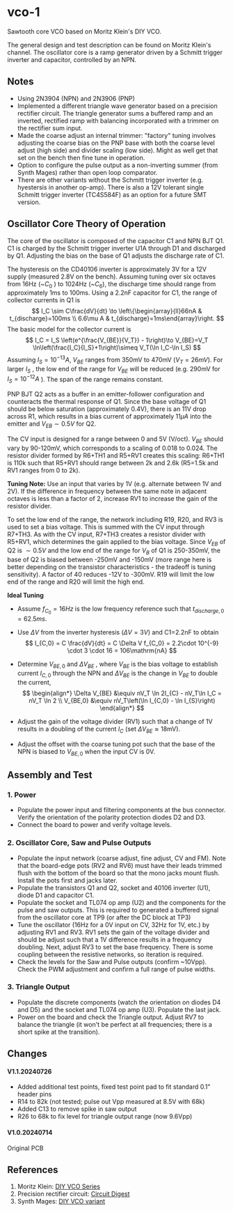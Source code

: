 # vco-1
Sawtooth core VCO based on Moritz Klein's DIY VCO. 

The general design and test description can be found on Moritz Klein's channel. The oscillator core is a ramp generator driven by a Schmitt trigger inverter and capacitor, controlled by an NPN. 

## Notes

* Using 2N3904 (NPN) and 2N3906 (PNP)
* Implemented a different triangle wave generator based on a precision rectifier circuit. The triangle generator sums a buffered ramp and an inverted, rectified ramp with balancing incorporated with a trimmer on the rectifier sum input.
* Made the coarse adjust an internal trimmer: "factory" tuning involves adjusting the coarse bias on the PNP base with both the coarse level adjust (high side) and divider scaling (low side). Might as well get that set on the bench then fine tune in operation.
* Option to configure the pulse output as a non-inverting summer (from Synth Mages) rather than open loop comparator.
* There are other variants without the Schmitt trigger inverter (e.g. hyestersis in another op-amp). There is also a 12V tolerant single Schmitt trigger inverter (TC4S584F) as an option for a future SMT version. 

## Oscillator Core Theory of Operation

The core of the oscillator is composed of the capacitor C1 and NPN BJT Q1. C1 is charged by the Schmitt trigger inverter U1A through D1 and discharged by Q1. Adjusting the bias on the base of Q1 adjusts the discharge rate of C1. 

The hysteresis on the CD40106 inverter is approximately 3V for a 12V supply (measured 2.8V on the bench). Assuming tuning over six octaves from 16Hz (~$C_0$ ) to 1024Hz (~$C_6$), the discharge time should range from approximately 1ms to 100ms. Using a 2.2nF capacitor for C1, the range of collector currents in Q1 is
$$
I_C \sim C\frac{dV}{dt} \to \left\{\begin{array}{ll}66nA & t_{discharge}=100ms \\ 6.6\mu A & t_{discharge}=1ms\end{array}\right.
$$
The basic model for the collector current is
$$
I_C = I_S \left(e^{\frac{V_{BE}}{V_T}} - 1\right)\to V_{BE}=V_T \ln\left(\frac{I_C}{I_S}+1\right)\simeq V_T(\ln I_C-\ln I_S)
$$
Assuming $I_S=10^{-13}A$, $V_{BE}$ ranges from 350mV to 470mV  ($V_T=26mV$). For larger $I_S$ , the low end of the range for $V_{BE}$ will be reduced (e.g. 290mV for $I_S=10^{-12}A$ ). The span of the range remains constant.

PNP BJT Q2 acts as a buffer in an emitter-follower configuration and counteracts the thermal response of Q1. Since the base voltage of Q1 should be below saturation (approximately 0.4V), there is an 11V drop across R1, which results in a bias current of approximately $11\mu A$ into the emitter and $V_{EB}\sim 0.5V$ for Q2. 

The  CV input is designed for a range between 0 and 5V (V/oct). $V_{BE}$ should vary by 90-120mV, which corresponds to a scaling of 0.018 to 0.024. The resistor divider formed by R6+TH1 and R5+RV1 creates this scaling: R6+TH1 is 110k such that R5+RV1 should range between 2k and 2.6k (R5=1.5k and RV1 ranges from 0 to 2k).

**Tuning Note:** Use an input that varies by 1V (e.g. alternate between 1V and 2V). If the difference in frequency between the same note in adjacent octaves is less than a factor of 2, increase RV1 to increase the gain of the resistor divider.

To set the low end of the range, the network including R19, R20, and RV3 is used to set a bias voltage. This is summed with the CV input through R7+TH3. As with the CV input, R7+TH3 creates a resistor divider with R5+RV1, which determines the gain applied to the bias voltage. Since $V_{EB}$ of Q2 is $\sim 0.5V$ and the low end of the range for $V_B$ of Q1 is 250-350mV, the base of Q2 is biased between -250mV and -150mV (more range here is better depending on the transistor characteristics - the tradeoff is tuning sensitivity). A factor of 40 reduces -12V to -300mV. R19 will limit the low end of the range and R20 will limit the high end. 

**Ideal Tuning**

* Assume $f_{C_0}=16Hz$ is the low frequency reference such that $t_{discharge,0} = 62.5ms$. 

* Use $\Delta V$ from the inverter hysteresis ($\Delta V = 3V$) and C1=2.2nF to obtain 
  $$
  I_{C,0} = C \frac{dV}{dt} = C \Delta V f_{C_0} = 2.2\cdot 10^{-9} \cdot 3 \cdot 16 = 106\mathrm{nA}
  $$

* Determine $V_{BE,0}$ and $\Delta V_{BE}$ , where $V_{BE}$ is the bias voltage to establish current $I_{C,0}$ through the NPN and $\Delta V_{BE}$ is the change in $V_{BE}$ to double the current,  
  $$
  \begin{align*}
  \Delta V_{BE} &\equiv nV_T \ln 2I_{C} - nV_T\ln I_C = nV_T \ln 2 \\
  V_{BE,0} &\equiv nV_T\left(\ln I_{C,0} - \ln I_{S}\right)
  \end{align*}
  $$

* Adjust the gain of the voltage divider (RV1) such that a change of 1V results in a doubling of the current $I_C$ (set $\Delta V_{BE} \approx 18\mathrm{mV}$).

* Adjust the offset with the coarse tuning pot such that the base of the NPN is biased to $V_{BE,0}$ when the input CV is 0V. 

## Assembly and Test

### 1. Power

* Populate the power input and filtering components at the bus connector. Verify the orientation of the polarity protection diodes D2 and D3.
* Connect the board to power and verify voltage levels.

### 2. Oscillator Core, Saw and Pulse Outputs

* Populate the input network (coarse adjust, fine adjust, CV and FM). Note that the board-edge pots (RV2 and RV6) must have their leads trimmed flush with the bottom of the board so that the mono jacks mount flush. Install the pots first and jacks later.
* Populate the transistors Q1 and Q2, socket and 40106 inverter (U1), diode D1 and capacitor C1.
* Populate the socket and TL074 op amp (U2) and the components for the pulse and saw outputs. This is required to generated a buffered signal from the oscillator core at TP9 (or after the DC block at TP3)
* Tune the oscillator (16Hz for a 0V input on CV, 32Hz for 1V, etc.) by adjusting RV1 and RV3. RV1 sets the gain of the voltage divider and should be adjust such that a 1V difference results in a frequency doubling. Next, adjust RV3 to set the base frequency. There is some coupling between the resistive networks, so iteration is required.
* Check the levels for the Saw and Pulse outputs (confirm ~10Vpp). Check the PWM adjustment and confirm a full range of pulse widths.

### 3. Triangle Output

* Populate the discrete components (watch the orientation on diodes D4 and D5) and the socket and TL074 op amp (U3). Populate the last jack.
* Power on the board and check the Triangle output. Adjust RV7 to balance the triangle (it won't be perfect at all frequencies; there is a short spike at the transition).

## Changes

#### V1.1.20240726

* Added additional test points, fixed test point pad to fit standard 0.1" header pins
* R14 to 82k (not tested; pulse out Vpp measured at 8.5V with 68k)
* Added C13 to remove spike in saw output
* R26 to 68k to fix level for triangle output range (now 9.6Vpp)

#### V1.0.20240714

Original PCB

## References

1. Moritz Klein: [DIY VCO Series](https://youtube.com/playlist?list=PLHeL0JWdJLvTuGCyC3qvx0RM39YvopVQN&si=mLFLNtdBjMHdq1OI)
2. Precision rectifier circuit: [Circuit Digest](https://circuitdigest.com/electronic-circuits/half-wave-and-full-wave-precision-rectifier-circuit-using-op-amp)
3. Synth Mages: [DIY VCO variant](https://gitea.circuitlocution.com/synth_mages/MK_VCO)
